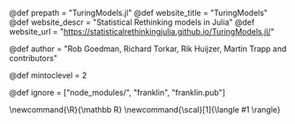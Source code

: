 @def prepath = "TuringModels.jl"
@def website_title = "TuringModels"
@def website_descr = "Statistical Rethinking models in Julia"
@def website_url = "https://statisticalrethinkingjulia.github.io/TuringModels.jl/"

@def author = "Rob Goedman, Richard Torkar, Rik Huijzer, Martin Trapp and contributors"

@def mintoclevel = 2

<!--
Add here files or directories that should be ignored by Franklin, otherwise
these files might be copied and, if markdown, processed by Franklin which
you might not want. Indicate directories by ending the name with a `/`.
-->
@def ignore = ["node_modules/", "franklin", "franklin.pub"]

<!--
Add here global latex commands to use throughout your
pages. It can be math commands but does not need to be.
For instance:
* \newcommand{\phrase}{This is a long phrase to copy.}
-->
\newcommand{\R}{\mathbb R}
\newcommand{\scal}[1]{\langle #1 \rangle}
